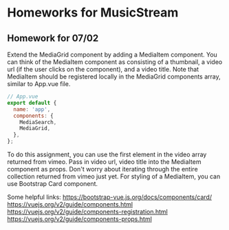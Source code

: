 # Homeworks for MusicStream

## Homework for 07/02

Extend the MediaGrid component by adding a MediaItem component. You can think of the MediaItem component as consisting of a thumbnail, a video url (if the user clicks on the component), and a video title. Note that MediaItem should be registered locally in the MediaGrid components array, similar to App.vue file.

```javascript 
// App.vue
export default {
  name: 'app',
  components: {
    MediaSearch,
    MediaGrid,
  },
};
```

To do this assignment, you can use the first element in the video array returned from vimeo. Pass in video url, video title into the MediaItem component as props. Don't worry about iterating through the entire collection returned from vimeo just yet. For styling of a MediaItem, you can use Bootstrap Card component. 

Some helpful links:
https://bootstrap-vue.js.org/docs/components/card/
https://vuejs.org/v2/guide/components.html
https://vuejs.org/v2/guide/components-registration.html
https://vuejs.org/v2/guide/components-props.html


